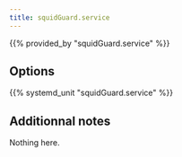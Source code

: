 ```yaml
---
title: squidGuard.service
---
```


{{% provided_by "squidGuard.service" %}}

## Options

{{% systemd_unit "squidGuard.service" %}}

## Additionnal notes

Nothing here.